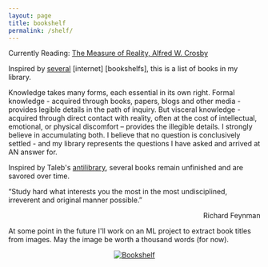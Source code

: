 ```yaml
---
layout: page
title: bookshelf
permalink: /shelf/
---
```


Currently Reading: [The Measure of Reality, Alfred W. Crosby](https://www.amazon.com/Measure-Reality-Quantification-Western-1250-1600/dp/0521639905)
<br>

Inspired by [several](https://patrickcollison.com/bookshelf) [internet]  [bookshelfs], this is a list of books in my library. 

Knowledge takes many forms, each essential in its own right. Formal knowledge - acquired through books, papers, blogs and other media - provides legible details in the path of inquiry. But visceral knowledge - acquired through direct contact with reality, often at the cost of intellectual, emotional, or physical discomfort – provides the illegible details. I strongly believe in accumulating both. I believe that no question is conclusively settled - and my library represents the questions I have asked and arrived at AN answer for.

Inspired by Taleb's <a href="https://en.wikipedia.org/wiki/Antilibrary">antilibrary</a>, several books remain unfinished and are savored over time. 

<div class="quote">
<p>“Study hard what interests you the most in the most undisciplined, irreverent and original manner possible.”</p>
<div align="right"> Richard Feynman</div>
</div>

At some point in the future I'll work on an ML project to extract book titles from images. May the image be worth a thousand words (for now).
<div class="image-container" align="center">
<a href="https://ibb.co/Rjm0Gdv"><img src="https://i.ibb.co/xF0jKdC/Bookshelf.png" alt="Bookshelf" border="0"></a>
</div>